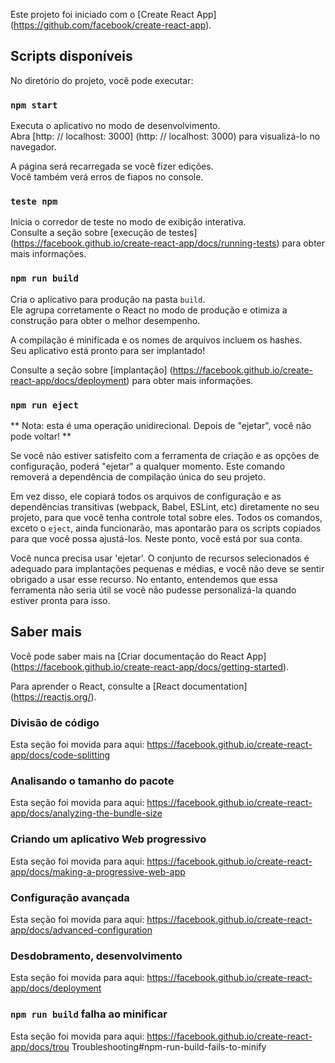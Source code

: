 Este projeto foi iniciado com o [Create React App] (https://github.com/facebook/create-react-app).

## Scripts disponíveis

No diretório do projeto, você pode executar:

### `npm start`

Executa o aplicativo no modo de desenvolvimento. <br />
Abra [http: // localhost: 3000] (http: // localhost: 3000) para visualizá-lo no navegador.

A página será recarregada se você fizer edições. <br />
Você também verá erros de fiapos no console.

### `teste npm`

Inicia o corredor de teste no modo de exibição interativa. <br />
Consulte a seção sobre [execução de testes] (https://facebook.github.io/create-react-app/docs/running-tests) para obter mais informações.

### `npm run build`

Cria o aplicativo para produção na pasta `build`. <br />
Ele agrupa corretamente o React no modo de produção e otimiza a construção para obter o melhor desempenho.

A compilação é minificada e os nomes de arquivos incluem os hashes. <br />
Seu aplicativo está pronto para ser implantado!

Consulte a seção sobre [implantação] (https://facebook.github.io/create-react-app/docs/deployment) para obter mais informações.

### `npm run eject`

** Nota: esta é uma operação unidirecional. Depois de "ejetar", você não pode voltar! **

Se você não estiver satisfeito com a ferramenta de criação e as opções de configuração, poderá "ejetar" a qualquer momento. Este comando removerá a dependência de compilação única do seu projeto.

Em vez disso, ele copiará todos os arquivos de configuração e as dependências transitivas (webpack, Babel, ESLint, etc) diretamente no seu projeto, para que você tenha controle total sobre eles. Todos os comandos, exceto o `eject`, ainda funcionarão, mas apontarão para os scripts copiados para que você possa ajustá-los. Neste ponto, você está por sua conta.

Você nunca precisa usar 'ejetar'. O conjunto de recursos selecionados é adequado para implantações pequenas e médias, e você não deve se sentir obrigado a usar esse recurso. No entanto, entendemos que essa ferramenta não seria útil se você não pudesse personalizá-la quando estiver pronta para isso.

## Saber mais

Você pode saber mais na [Criar documentação do React App] (https://facebook.github.io/create-react-app/docs/getting-started).

Para aprender o React, consulte a [React documentation] (https://reactjs.org/).

### Divisão de código

Esta seção foi movida para aqui: https://facebook.github.io/create-react-app/docs/code-splitting

### Analisando o tamanho do pacote

Esta seção foi movida para aqui: https://facebook.github.io/create-react-app/docs/analyzing-the-bundle-size

### Criando um aplicativo Web progressivo

Esta seção foi movida para aqui: https://facebook.github.io/create-react-app/docs/making-a-progressive-web-app

### Configuração avançada

Esta seção foi movida para aqui: https://facebook.github.io/create-react-app/docs/advanced-configuration

### Desdobramento, desenvolvimento

Esta seção foi movida para aqui: https://facebook.github.io/create-react-app/docs/deployment

### `npm run build` falha ao minificar

Esta seção foi movida para aqui: https://facebook.github.io/create-react-app/docs/trou Troubleshooting#npm-run-build-fails-to-minify
